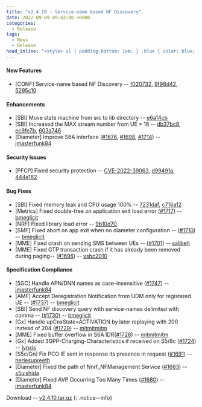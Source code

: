 ```yaml
---
title: "v2.4.10 - Service-name based NF Discovery"
date: 2022-09-09 09:43:00 +0900
categories:
  - Release
tags:
  - News
  - Release
head_inline: "<style> ul { padding-bottom: 1em; } .blue { color: blue; }</style>"
---
```


#### New Features
- [CONF] Service-name based NF Discovery -- [f020732](https://github.com/open5gs/open5gs/commit/f020732ce9f60217dfcd0b7e9ba5c8949db966d5), [9f98d42](https://github.com/open5gs/open5gs/commit/9f98d421a081a5edc3a525d1cf2504b8b6cf059e), [5295c10](https://github.com/open5gs/open5gs/commit/5295c108adc2fc5ae97ee5007760334ef7a6297b)

#### Enhancements
- [SBI] Move state machine from src to lib directory -- [e6a14cb](https://github.com/open5gs/open5gs/commit/e6a14cb73debbdc21e91499b75dde3d71a5aa02b)
- [SBI] Increased the MAX stream number from UE * 16 -- [db37bc8](https://github.com/open5gs/open5gs/commit/db37bc894459df38661bdf98891938ec3513bc72), [ec9fe7b](https://github.com/open5gs/open5gs/commit/ec9fe7b31d0253003244be498e8f963da63e7657), [603a746](https://github.com/open5gs/open5gs/commit/603a746f49c68b06ab5d8b3ceeca3afde987cab5)
- [Diameter] Improve S6A interface ([#1676](https://github.com/open5gs/open5gs/pull/1676), [#1698](https://github.com/open5gs/open5gs/pull/1698), [#1714](https://github.com/open5gs/open5gs/pull/1714)) -- [jmasterfunk84](https://github.com/jmasterfunk84)

#### Security Issues
- [PFCP] Fixed security protection -- [CVE-2022-39063](https://cve.report/CVE-2022-39063), [d99491a](https://github.com/open5gs/open5gs/commit/d99491aca5304460d3929b37bf26e064efd86686), [444e182](https://github.com/open5gs/open5gs/commit/444e1822887a78d3c3ef1f0bcaad9ee10ac951c3)

#### Bug Fixes
- [SBI] Fixed memory leak and CPU usage 100% -- [7231daf](https://github.com/open5gs/open5gs/commit/7231dafbf12c2009ec6fe740686342e2c5d245a2), [c716a12](https://github.com/open5gs/open5gs/commit/c716a1294a6120f4100ba2efa9039f6168d74ce7)
- [Metrics] Fixed double-free on application exit load error ([#1717](https://github.com/open5gs/open5gs/issues/1717)) -- [bmeglicit](https://github.com/bmeglicit)
- [NRF] Fixed library load error -- [9b10d70](https://github.com/open5gs/open5gs/commit/9b10d70c7730ba86800b85fe05260c5bb072d91e)
- [SMF] Fixed abort on app exit when no diameter configuration -- ([#1710](https://github.com/open5gs/open5gs/issues/1710)) -- [bmeglicit](https://github.com/bmeglicit)
- [MME] Fixed crash on sending SMS between UEs -- ([#1701](https://github.com/open5gs/open5gs/issues/1701)) -- [salibeh](https://github.com/salibeh)
- [MME] Fixed GTP transaction crash if it has already been removed during paging-- ([#1696](https://github.com/open5gs/open5gs/issues/1696)) -- [vsbc2010](https://github.com/vsbc2010)

#### Specification Compliance
- [5GC] Handle APN/DNN names as case-insensitive ([#1747](https://github.com/open5gs/open5gs/pull/1747)) -- [jmasterfunk84](https://github.com/jmasterfunk84)
- [AMF] Accept Deregistration Notification from UDM only for registered UE -- ([#1737](https://github.com/open5gs/open5gs/pull/1737)) -- [bmeglicit](https://github.com/bmeglicit)
- [SBI] Send NF discovery query with service-names delimited with comma -- ([#1730](https://github.com/open5gs/open5gs/pull/1730)) -- [bmeglicit](https://github.com/bmeglicit)
- [Gx] Handle upCnxState=ACTIVATION by later replaying with 200 instead of 204 ([#1729](https://github.com/open5gs/open5gs/pull/1729)) -- [mitmitmitm](https://github.com/mitmitmitm)
- [MME] Fixed buffer overflow in S6A IDR([#1728](https://github.com/open5gs/open5gs/pull/1728)) -- [mitmitmitm](https://github.com/mitmitmitm)
- [Gx] Added 3GPP-Charging-Characteristics if received on S5/8c ([#1724](https://github.com/open5gs/open5gs/pull/1724)) -- [lynxis](https://github.com/lynxis)
- [S5c/Gn] Fix PCO IE sent in response its presence in request ([#1691](https://github.com/open5gs/open5gs/pull/1691)) -- [herlesupreeth](https://github.com/herlesupreeth)
- [Diameter] Fixed the path of Nnrf_NFManagement Service ([#1683](https://github.com/open5gs/open5gs/issues/1683)) -- [s5uishida](https://github.com/s5uishida)
- [Diameter] Fixed AVP Occurring Too Many Times ([#1680](https://github.com/open5gs/open5gs/pull/1680)) -- [jmasterfunk84](https://github.com/jmasterfunk84)

Download -- [v2.4.10.tar.gz](https://github.com/open5gs/open5gs/archive/v2.4.10.tar.gz)
{: .notice--info}
